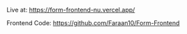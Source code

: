 Live at: https://form-frontend-nu.vercel.app/

Frontend Code: https://github.com/Faraan10/Form-Frontend
